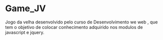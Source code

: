 # Game_JV
Jogo da velha desenvolvido pelo curso de  Desenvolvimento we  web , que tem o objetivo de colocar  conhecimento adquirido nos modulos de  javascript e  jquery.
